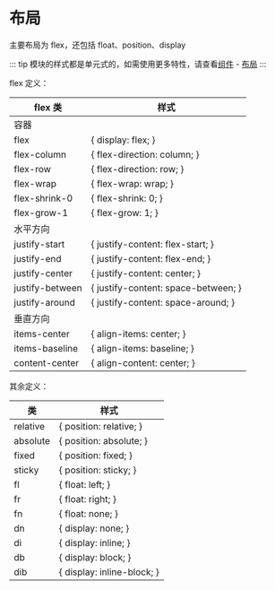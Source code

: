 # 布局

主要布局为 flex，还包括 float、position、display

::: tip
模块的样式都是单元式的，如需使用更多特性，请查看[组件](/components/) - [布局](/components/layout.md)
:::

flex 定义：

| flex 类 | 样式 |
|------|------|
| 容器 |  |
|flex| { display: flex; } |
|flex-column| { flex-direction: column; } |
|flex-row| { flex-direction: row; } |
|flex-wrap| { flex-wrap: wrap; } |
|flex-shrink-0| { flex-shrink: 0; } |
|flex-grow-1| { flex-grow: 1; } |
| 水平方向 |  |
|justify-start|   { justify-content: flex-start; }|
|justify-end   |  { justify-content: flex-end; }|
|justify-center | { justify-content: center; }|
|justify-between |{ justify-content: space-between; }|
|justify-around  |{ justify-content: space-around; }|
| 垂直方向 |  |
|items-center   |{ align-items: center; }|
|items-baseline |{ align-items: baseline; }|
|content-center  |{ align-content: center; }|

其余定义：

|类|样式|
|----|----|
|relative|{ position: relative; }|
|absolute|{ position: absolute; }|
|fixed|{ position: fixed; }|
|sticky|{ position: sticky; }|
|fl|{ float: left; }|
|fr|{ float: right; }|
|fn|{ float: none; }|
|dn|{ display: none; }|
|di|{ display: inline; }|
|db|{ display: block; }|
|dib|{ display: inline-block; }|

